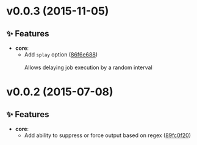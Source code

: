 
<a name="v0.0.3"></a>
# v0.0.3 (2015-11-05)

## :sparkles: Features

- **core**:
  - Add `splay` option ([86f6e688](https://github.com/pdf/crononag/commit/86f6e68855bdbe1efd3dd870b9a5d4eb7e4ff3af))  
    <br>Allows delaying job execution by a random interval


<a name="v0.0.2"></a>
# v0.0.2 (2015-07-08)

## :sparkles: Features

- **core**:
  - Add ability to suppress or force output based on regex ([89fc0f20](https://github.com/pdf/crononag/commit/89fc0f2034eb0421b46d8f86a5c612107b2f9375))

